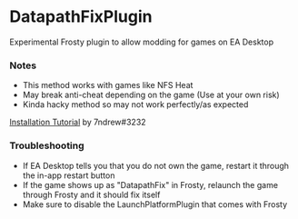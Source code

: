 # DatapathFixPlugin

Experimental Frosty plugin to allow modding for games on EA Desktop

### Notes
- This method works with games like NFS Heat
- May break anti-cheat depending on the game (Use at your own risk)
- Kinda hacky method so may not work perfectly/as expected

[Installation Tutorial](https://7ndrew.blogspot.com/2022/10/using-nfs-heat-mods-with-ea-desktopxbox.html) by 7ndrew#3232

### Troubleshooting
- If EA Desktop tells you that you do not own the game, restart it through the in-app restart button
- If the game shows up as "DatapathFix" in Frosty, relaunch the game through Frosty and it should fix itself
- Make sure to disable the LaunchPlatformPlugin that comes with Frosty 
